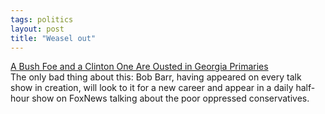 ```yaml
---
tags: politics
layout: post
title: "Weasel out"
---
```




<a href="http://www.nytimes.com/2002/08/21/politics/21ELEC.html">A Bush Foe and a Clinton One Are Ousted in Georgia Primaries</a><br>
The only bad thing about this: Bob Barr, having appeared on every talk show in creation, will look to it for a new career and appear in a daily half-hour show on FoxNews talking about the poor oppressed conservatives.



